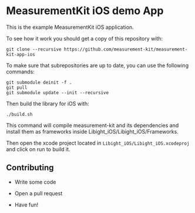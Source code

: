 # MeasurementKit iOS demo App 

This is the example MeasurementKit iOS application.

To see how it work you should get a copy of this repository with:

```
git clone --recursive https://github.com/measurement-kit/measurement-kit-app-ios
```

To make sure that subrepositories are up to date, you can use the
following commands:

```
git submodule deinit -f .
git pull
git submodule update --init --recursive
```

Then build the library for iOS with:

```
./build.sh
```

This command will compile measurement-kit and its dependencies and
install them as frameworks inside Libight_iOS/Libight_iOS/Frameworks.

Then open the xcode project located in `Libight_iOS/Libight_iOS.xcodeproj` and
click on run to build it.

## Contributing

* Write some code

* Open a pull request

* Have fun!
